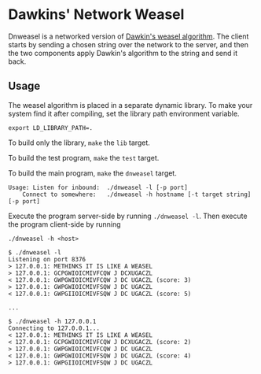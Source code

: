 # Dawkins' Network Weasel

Dnweasel is a networked version of [Dawkin's weasel algorithm](http://en.wikipedia.org/wiki/Weasel_program). The client starts by sending a chosen string over the network to the server, and then the two components apply Dawkin's algorithm to the string and send it back.

## Usage

The weasel algorithm is placed in a separate dynamic library. To make your system find it after compiling, set the library path environment variable.

`export LD_LIBRARY_PATH=.`

To build only the library, `make` the `lib` target.

To build the test program, `make` the `test` target.

To build the main program, `make` the `dnweasel` target.

```
Usage: Listen for inbound:	./dnweasel -l [-p port]
	Connect to somewhere:	./dnweasel -h hostname [-t target string] [-p port]
```

Execute the program server-side by running `./dnweasel -l`. Then execute the program client-side by running

`./dnweasel -h <host>`

```
$ ./dnweasel -l
Listening on port 8376
> 127.0.0.1: METHINKS IT IS LIKE A WEASEL
> 127.0.0.1: GCPGWIOICMIVFCQW J DCXUGACZL
< 127.0.0.1: GWPGWIOICMIVFCQW J DC UGACZL (score: 3)
> 127.0.0.1: GWPGWIOICMIVFSQW J DC UGACZL
< 127.0.0.1: GWPGIIOICMIVFSQW J DC UGACZL (score: 5)

...

$ ./dnweasel -h 127.0.0.1
Connecting to 127.0.0.1...
< 127.0.0.1: METHINKS IT IS LIKE A WEASEL
< 127.0.0.1: GCPGWIOICMIVFCQW J DCXUGACZL (score: 2)
> 127.0.0.1: GWPGWIOICMIVFCQW J DC UGACZL
< 127.0.0.1: GWPGWIOICMIVFSQW J DC UGACZL (score: 4)
> 127.0.0.1: GWPGIIOICMIVFSQW J DC UGACZL

```
